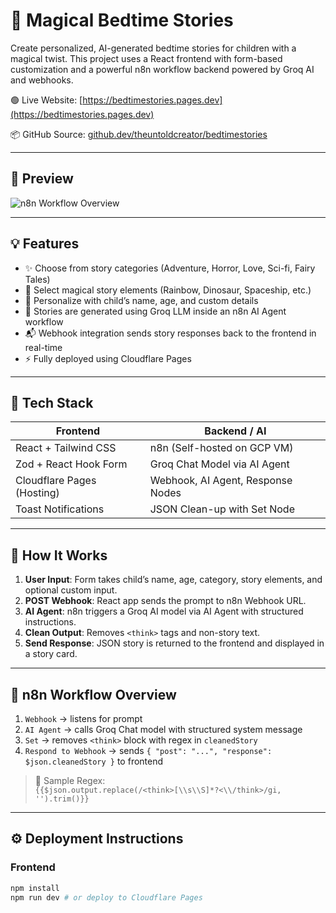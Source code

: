 # 🌙 Magical Bedtime Stories

Create personalized, AI-generated bedtime stories for children with a magical twist. This project uses a React frontend with form-based customization and a powerful n8n workflow backend powered by Groq AI and webhooks.

🟢 Live Website: [https://bedtimestories.pages.dev](https://bedtimestories.pages.dev)

📦 GitHub Source: [github.dev/theuntoldcreator/bedtimestories](https://github.dev/theuntoldcreator/bedtimestories)

---

## 📸 Preview

![n8n Workflow Overview](./n8n-workflow-preview.png)

---

## 💡 Features

- ✨ Choose from story categories (Adventure, Horror, Love, Sci-fi, Fairy Tales)
- 🌈 Select magical story elements (Rainbow, Dinosaur, Spaceship, etc.)
- 🧒 Personalize with child’s name, age, and custom details
- 🤖 Stories are generated using Groq LLM inside an n8n AI Agent workflow
- 📬 Webhook integration sends story responses back to the frontend in real-time
- ⚡ Fully deployed using Cloudflare Pages

---

## 🧠 Tech Stack

| Frontend        | Backend / AI          |
|-----------------|-----------------------|
| React + Tailwind CSS | n8n (Self-hosted on GCP VM) |
| Zod + React Hook Form | Groq Chat Model via AI Agent |
| Cloudflare Pages (Hosting) | Webhook, AI Agent, Response Nodes |
| Toast Notifications | JSON Clean-up with Set Node |

---

## 🚀 How It Works

1. **User Input**: Form takes child’s name, age, category, story elements, and optional custom input.
2. **POST Webhook**: React app sends the prompt to n8n Webhook URL.
3. **AI Agent**: n8n triggers a Groq AI model via AI Agent with structured instructions.
4. **Clean Output**: Removes `<think>` tags and non-story text.
5. **Send Response**: JSON story is returned to the frontend and displayed in a story card.

---

## 🔁 n8n Workflow Overview

1. `Webhook` → listens for prompt
2. `AI Agent` → calls Groq Chat model with structured system message
3. `Set` → removes `<think>` block with regex in `cleanedStory`
4. `Respond to Webhook` → sends `{ "post": "...", "response": $json.cleanedStory }` to frontend

> 🧪 Sample Regex:  
> `{{$json.output.replace(/<think>[\\s\\S]*?<\\/think>/gi, '').trim()}}`

---

## ⚙️ Deployment Instructions

### Frontend

```bash
npm install
npm run dev # or deploy to Cloudflare Pages
